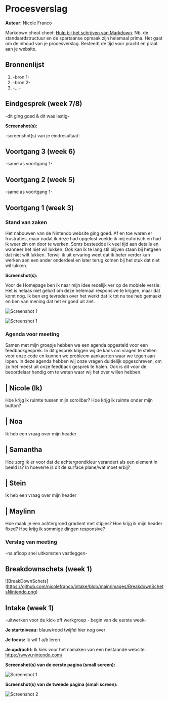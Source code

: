 # Procesverslag
**Auteur:** Nicole Franco

Markdown cheat cheet: [Hulp bij het schrijven van Markdown](https://github.com/adam-p/markdown-here/wiki/Markdown-Cheatsheet). Nb. de standaardstructuur en de spartaanse opmaak zijn helemaal prima. Het gaat om de inhoud van je procesverslag. Besteedt de tijd voor pracht en praal aan je website.



## Bronnenlijst
1. -bron 1-
2. -bron 2-
3. -...-



## Eindgesprek (week 7/8)

-dit ging goed & dit was lastig-

**Screenshot(s):**

-screenshot(s) van je eindresultaat-



## Voortgang 3 (week 6)

-same as voortgang 1-



## Voortgang 2 (week 5)

-same as voortgang 1-



## Voortgang 1 (week 3)

### Stand van zaken

Het nabouwen van de Nintendo website ging goed. Af en toe waren er frustraties, maar nadat ik deze had opgelost voelde ik mij euforisch en had ik weer zin om door te werken. Soms besteedde ik veel tijd aan details en wanneer het niet wil lukken. Ook kan ik te lang stil blijven staan bij hetgeen dat niet wilt lukken. Terwijl ik uit ervaring weet dat ik beter verder kan werken aan een ander onderdeel en later terug komen bij het stuk dat niet wil lukken. 

**Screenshot(s):**

Voor de Homepage ben ik naar mijn idee redelijk ver op de mobiele versie. Het is helaas niet gelukt om deze helemaal responsive te krijgen, maar dat komt nog. Ik ben erg tevreden over het werkt dat ik tot nu toe heb gemaakt en ben van mening dat het er goed uit ziet.

![Screenshot 1](https://github.com/nicolefranco/intake/blob/main/images/week3_1.png)

![Screenshot 1](https://github.com/nicolefranco/intake/blob/main/images/ScreenshotNintendo1.png)

### Agenda voor meeting

Samen met mijn groepje hebben we een agenda opgesteld voor een feedbackgesprek. In dit gesprek krijgen wij de kans om vragen te stellen voor onze code en kunnen we probleem aankaarten waar we tegen aan lopen. In deze agenda hebben wij onze vragen duidelijk opgeschreven, om zo het meest uit onze feedback gesprek te halen. Ook is dit voor de beoordelaar handig om te weten waar wij het over willen hebben.

| Nicole (Ik)      
 ---                   
  Hoe krijg ik ruimte tussen mijn scrollbar?
  Hoe  krijg ik ruimte onder mijn button?

| Noa   
 ---
 Ik heb een vraag over mijn header

| Samantha
 ---
 Hoe zorg ik er voor dat de achtergrondkleur verandert als een element in beeld is?
 In hoeverre is dit de  surface plane/wat moet erbij?

 | Stein
 ---
 Ik heb een vraag over mijn header

| Maylinn
 ---
 Hoe maak je een achtergrond gradient met stipjes?
 Hoe krijg ik mijn header fixed?
 Hoe krijg ik sommige dingen responsive?

### Verslag van meeting

-na afloop snel uitkomsten vastleggen-



## Breakdownschets (week 1)

![BreakDownSchets] (https://github.com/nicolefranco/intake/blob/main/images/BreakdownSchetsNintendo.png)



## Intake (week 1)
-uitwerken voor de kick-off werkgroep - begin van de eerste week-

**Je startniveau:** blauw/rood twijfel hier nog over

**Je focus:** Ik wil 1 a/b leren

**Je opdracht:** Ik kies voor het namaken van een bestaande website. https://www.nintendo.com/

**Screenshot(s) van de eerste pagina (small screen):**

![Screenshot 1](https://github.com/nicolefranco/intake/blob/main/images/ScreenshotNintendo1.png)

**Screenshot(s) van de tweede pagina (small screen):**

![Screenshot 2](https://github.com/nicolefranco/intake/blob/main/images/ScreenshotNintendo2.png)
